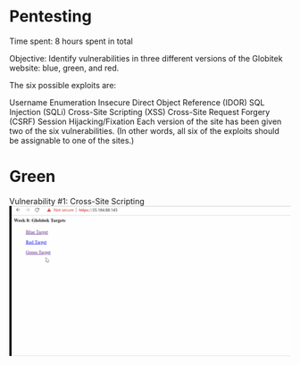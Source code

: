 # Pentesting
Time spent: 8 hours spent in total

Objective: Identify vulnerabilities in three different versions of the Globitek website: blue, green, and red.

The six possible exploits are:

Username Enumeration
Insecure Direct Object Reference (IDOR)
SQL Injection (SQLi)
Cross-Site Scripting (XSS)
Cross-Site Request Forgery (CSRF)
Session Hijacking/Fixation
Each version of the site has been given two of the six vulnerabilities. 
(In other words, all six of the exploits should be assignable to one of the sites.)


# Green

Vulnerability #1: Cross-Site Scripting
![](xss_green.gif)

